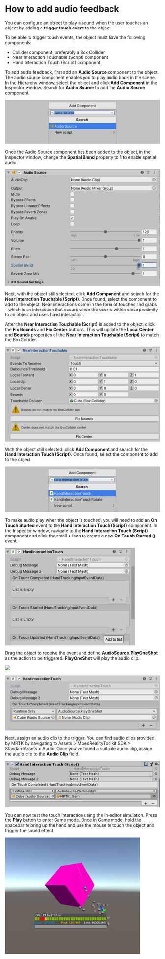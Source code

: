 # How to add audio feedback

You can configure an object to play a sound when the user touches an object by adding a **trigger touch event** to the object.

To be able to trigger touch events, the object must have the following components:

- Collider component, preferably a Box Collider
- Near Interaction Touchable (Script) component
- Hand Interaction Touch (Script) component

To add audio feedback, first add an **Audio Source** component to the object. The audio source component enables you to play audio back in the scene. In the Hierarchy window, select the object and click **Add Component** in the Inspector window. Search for **Audio Source** to add the **Audio Source** component.

![Add Audio Source Script component](../../../.gitbook/assets/how_to_add_audio_feedback/audio_source.PNG)

Once the Audio Source component has been added to the object, in the Inspector window, change the **Spatial Blend** property to **1** to enable spatial audio.

![Enable Spatial Blend](../../../.gitbook/assets/how_to_add_audio_feedback/spatial_blend.PNG)

Next, with the object still selected, click **Add Component** and search for the **Near Interaction Touchable (Script)**. Once found, select the component to add to the object. Near interactions come in the form of touches and grabs - which is an interaction that occurs when the user is within close proximity to an object and uses hand interaction.

After the **Near Interaction Touchable (Script)** is added to the object, click the **Fix Bounds** and **Fix Center** buttons. This will update the **Local Center** and **Bounds** properties of the **Near Interaction Touchable (Script)** to match the BoxCollider.

![Fix Bounds](../../../.gitbook/assets/how_to_add_audio_feedback/fix_bounds_center.PNG)

With the object still selected, click **Add Component** and search for the **Hand Interaction Touch (Script)**. Once found, select the component to add to the object.

![Add Hand Interation Touch Script component](../../../.gitbook/assets/how_to_add_audio_feedback/hand_interaction_touch.PNG)

To make audio play when the object is touched, you will need to add an **On Touch Started** event to the **Hand Interaction Touch (Script)** component. In the Inspector window, navigate to the **Hand Interaction Touch (Script)** component and click the small **+** icon to create a new **On Touch Started ()** event. 

![Add Event](../../../.gitbook/assets/how_to_add_audio_feedback/add_event.PNG)

Drag the object to receive the event and define **AudioSource.PlayOneShot** as the action to be triggered. **PlayOneShot** will play the audio clip.

![](.Images/how_to_add_audio_feedback/add_object_and_action.PNG)

![Add object and action](../../../.gitbook/assets/how_to_add_audio_feedback/object_action.PNG)

Next, assign an audio clip to the trigger. You can find audio clips provided by MRTK by navigating to Assets > MixedRealityToolkit.SDK > StandardAssets > Audio. Once you've found a suitable audio clip, assign the audio clip to the **Audio Clip** field.

![Add Audio Clip](../../../.gitbook/assets/how_to_add_audio_feedback/add_audio_clip.PNG)

You can now test the touch interaction using the in-editor simulation. Press the **Play** button to enter Game mode. Once in Game mode, hold the spacebar to bring up the hand and use the mouse to touch the object and trigger the sound effect.

![Add object and action](../../../.gitbook/assets/how_to_add_audio_feedback/touch_in_editor_simulation.PNG)